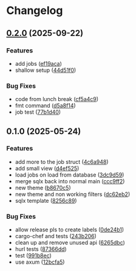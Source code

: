 # Changelog

## [0.2.0](https://github.com/rust-basel/oxidation/compare/v0.1.0...v0.2.0) (2025-09-22)


### Features

* add jobs ([ef19aca](https://github.com/rust-basel/oxidation/commit/ef19aca53d820ed6d07e3564dca5f15ce51b1080))
* shallow setup ([44d51f0](https://github.com/rust-basel/oxidation/commit/44d51f0ffad3a50fb5959c340299670830bfff12))


### Bug Fixes

* code from lunch break ([cf5a4c9](https://github.com/rust-basel/oxidation/commit/cf5a4c93a6db3927cc5c4248d1bc26e37a601138))
* fmt command ([d5a8f14](https://github.com/rust-basel/oxidation/commit/d5a8f14a8737bc4e073c2bfc78b6c4a353ee4b1f))
* job test ([77b1d40](https://github.com/rust-basel/oxidation/commit/77b1d40796b46617395e15f7017852471d9e3254))

## 0.1.0 (2025-05-24)


### Features

* add more to the job struct ([4c6a948](https://github.com/rust-basel/oxidation/commit/4c6a948dbe3bae1f9b0a1689281c8073dea9760f))
* add small view ([d4ef525](https://github.com/rust-basel/oxidation/commit/d4ef5258a243c658325c200aeb1bccb629f25e18))
* load jobs on load from database ([3dc9d59](https://github.com/rust-basel/oxidation/commit/3dc9d593342827c7a42a0836e341c97e77d8a2fa))
* merge sqlx back into normal main ([ccc9ff2](https://github.com/rust-basel/oxidation/commit/ccc9ff276086b4a8e9afed708276f73c43781de9))
* new theme ([b8670c5](https://github.com/rust-basel/oxidation/commit/b8670c5b6dfb68657e7988d1dc62993363e112de))
* new theme and non working filters ([dc62eb2](https://github.com/rust-basel/oxidation/commit/dc62eb24b6cd9b1415a9fd96ff754a2e09e4e7c4))
* sqlx template ([8256c89](https://github.com/rust-basel/oxidation/commit/8256c898cf72125a18fd9251caa53da28de3be17))


### Bug Fixes

* allow release pls to create labels ([0de24b1](https://github.com/rust-basel/oxidation/commit/0de24b151541204c5155a2c3b0e11b4b76dc78c8))
* cargo-chef and tests ([243b206](https://github.com/rust-basel/oxidation/commit/243b20689fa040f603e5291735cbef88fed9f9d6))
* clean up and remove unused api ([6265dbc](https://github.com/rust-basel/oxidation/commit/6265dbc1d254a872e73f2781e6f037e340ab379f))
* hurl tests ([87366dd](https://github.com/rust-basel/oxidation/commit/87366dd288c1586f4b7a9550c64bce9a5d19ecb0))
* test ([991b8ec](https://github.com/rust-basel/oxidation/commit/991b8ec2fa33813f5629b33047aa3fdbdaee695d))
* use axum ([12bcfa5](https://github.com/rust-basel/oxidation/commit/12bcfa55fc367eace4c7d69e939016fadeedcbe7))
